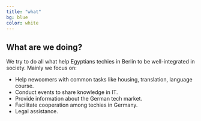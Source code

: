 ```yaml
---
title: "what"
bg: blue
color: white
---
```


## What are we doing?

We try to do all what help Egyptians techies in Berlin to be well-integrated in society.
Mainly we focus on:
- Help newcomers with common tasks like housing, translation, language course.
- Conduct events to share knowledge in IT.
- Provide information about the German tech market.
- Facilitate cooperation among techies in Germany.
- Legal assistance.
